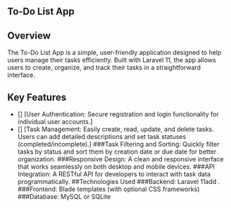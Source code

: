 ## To-Do List App
## Overview
The To-Do List App is a simple, user-friendly application designed to help users manage their tasks efficiently. Built with Laravel 11, the app allows users to create, organize, and track their tasks in a straightforward interface.

## Key Features
- []  [User Authentication: Secure registration and login functionality for individual user accounts.]
- [] [Task Management: Easily create, read, update, and delete tasks. Users can add detailed descriptions and set task statuses (completed/incomplete).]
###Task Filtering and Sorting: Quickly filter tasks by status and sort them by creation date or due date for better organization.
###Responsive Design: A clean and responsive interface that works seamlessly on both desktop and mobile devices.
###API Integration: A RESTful API for developers to interact with task data programmatically.
##Technologies Used
###Backend: Laravel 11add .
###Frontend: Blade templates (with optional CSS frameworks)
###Database: MySQL or SQLite
